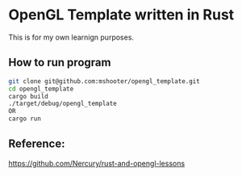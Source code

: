 # OpenGL Template written in Rust 
This is for my own learnign purposes. 

## How to run program 
```bash
git clone git@github.com:mshooter/opengl_template.git
cd opengl_template 
cargo build 
./target/debug/opengl_template 
OR 
cargo run
```

## Reference: 
https://github.com/Nercury/rust-and-opengl-lessons
